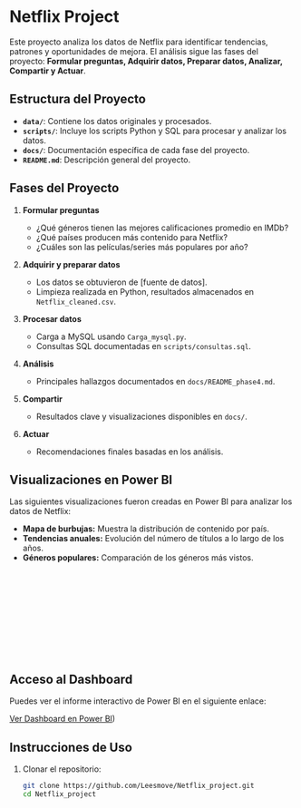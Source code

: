 # Netflix Project

Este proyecto analiza los datos de Netflix para identificar tendencias, patrones y oportunidades de mejora. El análisis sigue las fases del proyecto: 
**Formular preguntas, Adquirir datos, Preparar datos, Analizar, Compartir y Actuar**.

## Estructura del Proyecto

- **`data/`**: Contiene los datos originales y procesados.
- **`scripts/`**: Incluye los scripts Python y SQL para procesar y analizar los datos.
- **`docs/`**: Documentación específica de cada fase del proyecto.
- **`README.md`**: Descripción general del proyecto.

## Fases del Proyecto

1. **Formular preguntas**
   - ¿Qué géneros tienen las mejores calificaciones promedio en IMDb?
   - ¿Qué países producen más contenido para Netflix?
   - ¿Cuáles son las películas/series más populares por año?

2. **Adquirir y preparar datos**
   - Los datos se obtuvieron de [fuente de datos].
   - Limpieza realizada en Python, resultados almacenados en `Netflix_cleaned.csv`.

3. **Procesar datos**
   - Carga a MySQL usando `Carga_mysql.py`.
   - Consultas SQL documentadas en `scripts/consultas.sql`.

4. **Análisis**
   - Principales hallazgos documentados en `docs/README_phase4.md`.

5. **Compartir**
   - Resultados clave y visualizaciones disponibles en `docs/`.

6. **Actuar**
   - Recomendaciones finales basadas en los análisis.

## Visualizaciones en Power BI

Las siguientes visualizaciones fueron creadas en Power BI para analizar los datos de Netflix:

- **Mapa de burbujas:** Muestra la distribución de contenido por país.
- **Tendencias anuales:** Evolución del número de títulos a lo largo de los años.
- **Géneros populares:** Comparación de los géneros más vistos.

![Dashboard Principal](C:\Users\esper\Desktop\Docs_Esperanza\github\Proj_data_analysis\03_Netflix\Netflix_project\data\Dashboard_netflix.pdf)

## Acceso al Dashboard  

Puedes ver el informe interactivo de Power BI en el siguiente enlace:  

[Ver Dashboard en Power BI](https://app.powerbi.com/reportEmbed?reportId=72e691af-4da4-457b-b5f9-6d0d4bb4e0c5&autoAuth=true&ctid=dd505be5-ec69-47f5-92df-caa55febf5fa))


## Instrucciones de Uso

1. Clonar el repositorio:
   ```bash
   git clone https://github.com/Leesmove/Netflix_project.git
   cd Netflix_project